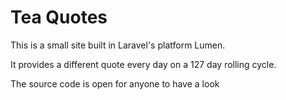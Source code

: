 # Tea Quotes
This is a small site built in Laravel's platform Lumen.

It provides a different quote every day on a 127 day rolling cycle.

The source code is open for anyone to have a look
